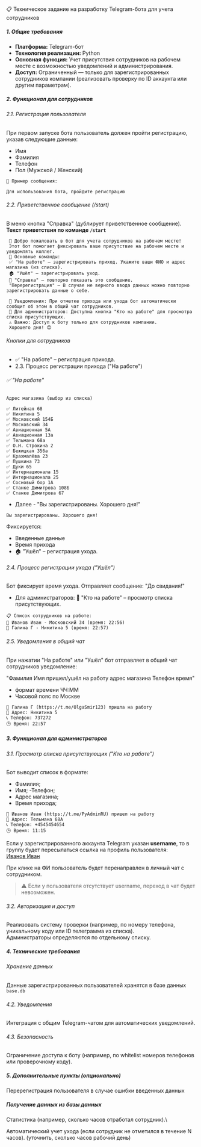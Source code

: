 📋 Техническое задание на разработку Telegram-бота для учета сотрудников

##### 1. Общие требования

- **Платформа:** Telegram-бот
- **Технология реализации:** Python
- **Основная функция:** Учет присутствия сотрудников на рабочем месте с возможностью уведомлений и администрирования.
- **Доступ:** Ограниченный — только для зарегистрированных сотрудников компании (реализовать проверку по ID аккаунта или другим параметрам).

##### 2. Функционал для сотрудников

###### 2.1. Регистрация пользователя

При первом запуске бота пользователь должен пройти регистрацию, указав следующие данные:

- Имя
- Фамилия
- Телефон
- Пол (Мужской / Женский)

```text
💬 Пример сообщения: 

Для использования бота, пройдите регистрацию
```

###### 2.2. Приветственное сообщение (/start)

В меню кнопка "Справка" (дублирует приветственное сообщение). **Текст приветствия по команде `/start`**

```text
 👋 Добро пожаловать в бот для учета сотрудников на рабочем месте!
 Этот бот помогает фиксировать ваше присутствие на рабочем месте и уведомлять коллег.
 📌 Основные команды:
 ✅ "На работе" — зарегистрировать приход. Укажите ваши ФИО и адрес магазина (из списка).
 🏠 "Ушёл" — зарегистрировать уход.
 📖 "Справка" — повторно показать это сообщение.
 "Перерегистрация" — В случае не верного ввода данных можно повторно зарегистрировать данные о себе.

 🔔 Уведомления: При отметке прихода или ухода бот автоматически сообщит об этом в общий чат сотрудников.
 👥 Для администраторов: Доступна кнопка "Кто на работе" для просмотра списка присутствующих.
 ⚠️ Важно: Доступ к боту только для сотрудников компании.
 Хорошего дня! 😊
```

###### Кнопки для сотрудников

- ✅ "На работе" – регистрация прихода.
- 2.3. Процесс регистрации прихода ("На работе")

###### ✅ "На работе"

```text
Адрес магазина (выбор из списка)

✅ Литейная 68
✅ Никитина 5
✅ Московский 154Б
✅ Московский 34
✅ Авиационная 5А
✅ Авиационная 13а
✅ Тельмана 68а
✅ О.Н. Строкина 2
✅ Бежицкая 356а
✅ Крахмалёва 23
✅ Пушкина 73
✅ Дуки 65
✅ Интернационала 15
✅ Интернационала 25
✅ Сосновый бор 1А
✅ Станке Димитрова 108Б
✅ Станке Димитрова 67
```

- Далее - "Вы зарегистрированы. Хорошего дня!"

```text
Вы зарегистрированы. Хорошего дня!
```

Фиксируется:

- Введенные данные
- Время прихода
- 🏠 "Ушёл" – регистрация ухода.

###### 2.4. Процесс регистрации ухода ("Ушёл")

Бот фиксирует время ухода.
Отправляет сообщение: "До свидания!"

- Для администраторов:
👥 "Кто на работе" – просмотр списка присутствующих.

```text
📋 Список сотрудников на работе:
👤 Иванов Иван - Московский 34 (время: 22:56)
👤 Галина Г - Никитина 5 (время: 22:57)
```

###### 2.5. Уведомления в общий чат

При нажатии "На работе" или "Ушёл" бот отправляет в общий чат сотрудников уведомление:

"Фамилия Имя пришел/ушёл на работу адрес магазина Телефон время"

- формат времени ЧЧ:ММ
- Часовой пояс по Москве

```text
👤 Галина Г (https://t.me/OlgaSmir123) пришла на работу
📍 Адрес: Никитина 5
📞 Телефон: 737272
🕒 Время: 22:57
```

##### 3. Функционал для администраторов

###### 3.1. Просмотр списка присутствующих ("Кто на работе")

Бот выводит список в формате:

- Фамилия;
- Имя;
-Телефон;
- Адрес магазина;
- Время прихода;

```text
👤 Иванов Иван (https://t.me/PyAdminRU) пришел на работу
📍 Адрес: Тельмана 68А
📞 Телефон: +4545454654
🕒 Время: 11:15
```

Если у зарегистрированного аккаунта Telegram указан **username**, то в группу будет пересылаться ссылка на профиль пользователя:  
[Иванов Иван](https://t.me/PyAdminRU)

При клике на ФИ пользователь будет перенаправлен в личный чат с сотрудником.  
> ⚠️ Если у пользователя отсутствует username, переход в чат будет невозможен.

###### 3.2. Авторизация и доступ

Реализовать систему проверки (например, по номеру телефона, уникальному коду или ID телеграмма из списка).\
Администраторы определяются по отдельному списку.

##### 4. Технические требования

###### Хранение данных

Данные зарегистрированных пользователей хранятся в базе данных `base.db`

###### 4.2. Уведомления

Интеграция с общим Telegram-чатом для автоматических уведомлений.

###### 4.3. Безопасность

Ограничение доступа к боту (например, по whitelist номеров телефонов или проверочному коду).

##### 5. Дополнительные пункты (опционально)

Перерегистрация пользователя в случае ошибки введенных данных

##### Получение данных из базы данных

Статистика (например, сколько часов отработал сотрудник).\


Автоматический учет ухода (если сотрудник не отметился в течение N часов). (уточнить, сколько часов рабочий день)
